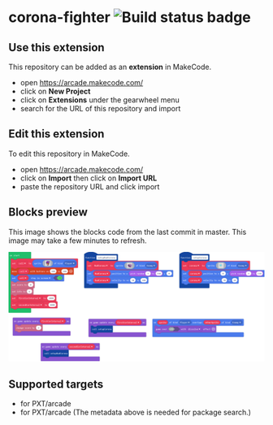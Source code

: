# corona-fighter ![Build status badge](https://github.com/supremesanaya/corona-fighter/workflows/MakeCode/badge.svg)



## Use this extension

This repository can be added as an **extension** in MakeCode.

* open https://arcade.makecode.com/
* click on **New Project**
* click on **Extensions** under the gearwheel menu
* search for the URL of this repository and import

## Edit this extension

To edit this repository in MakeCode.

* open https://arcade.makecode.com/
* click on **Import** then click on **Import URL**
* paste the repository URL and click import

## Blocks preview

This image shows the blocks code from the last commit in master.
This image may take a few minutes to refresh.

![A rendered view of the blocks](https://github.com/supremesanaya/corona-fighter/raw/master/.makecode/blocks.png)

## Supported targets

* for PXT/arcade
* for PXT/arcade
(The metadata above is needed for package search.)

